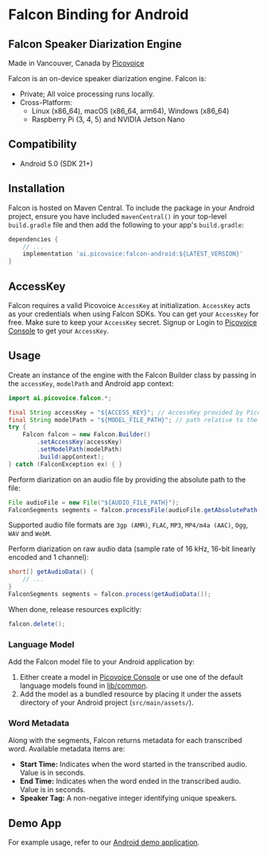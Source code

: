 # Falcon Binding for Android

## Falcon Speaker Diarization Engine

Made in Vancouver, Canada by [Picovoice](https://picovoice.ai)

Falcon is an on-device speaker diarization engine. Falcon is:

- Private; All voice processing runs locally.
- Cross-Platform:
    - Linux (x86_64), macOS (x86_64, arm64), Windows (x86_64)
    - Raspberry Pi (3, 4, 5) and NVIDIA Jetson Nano

## Compatibility

- Android 5.0 (SDK 21+)

## Installation

Falcon is hosted on Maven Central. To include the package in your Android project, ensure you have
included `mavenCentral()` in your top-level `build.gradle` file and then add the following to your
app's `build.gradle`:

```groovy
dependencies {
    // ...
    implementation 'ai.picovoice:falcon-android:${LATEST_VERSION}'
}
```

## AccessKey

Falcon requires a valid Picovoice `AccessKey` at initialization. `AccessKey` acts as your credentials when using Falcon SDKs.
You can get your `AccessKey` for free. Make sure to keep your `AccessKey` secret.
Signup or Login to [Picovoice Console](https://console.picovoice.ai/) to get your `AccessKey`.

## Usage

Create an instance of the engine with the Falcon Builder class by passing in the `accessKey`, `modelPath` and Android app context:

```java
import ai.picovoice.falcon.*;

final String accessKey = "${ACCESS_KEY}"; // AccessKey provided by Picovoice Console (https://console.picovoice.ai/)
final String modelPath = "${MODEL_FILE_PATH}"; // path relative to the assets folder or absolute path to file on device
try {
    Falcon falcon = new Falcon.Builder()
        .setAccessKey(accessKey)
        .setModelPath(modelPath)
        .build(appContext);
} catch (FalconException ex) { }
```

Perform diarization on an audio file by providing the absolute path to the file:

```java
File audioFile = new File("${AUDIO_FILE_PATH}");
FalconSegments segments = falcon.processFile(audioFile.getAbsolutePath());
```

Supported audio file formats are `3gp (AMR)`, `FLAC`, `MP3`, `MP4/m4a (AAC)`, `Ogg`, `WAV` and `WebM`.

Perform diarization on raw audio data (sample rate of 16 kHz, 16-bit linearly encoded and 1 channel):
```java
short[] getAudioData() {
    // ...
}
FalconSegments segments = falcon.process(getAudioData());
```

When done, release resources explicitly:

```java
falcon.delete();
```

### Language Model

Add the Falcon model file to your Android application by:

1. Either create a model in [Picovoice Console](https://console.picovoice.ai/) or use one of the default language models found in [lib/common](../../lib/common).
2. Add the model as a bundled resource by placing it under the assets directory of your Android project (`src/main/assets/`).

### Word Metadata

Along with the segments, Falcon returns metadata for each transcribed word. Available metadata items are:

- **Start Time:** Indicates when the word started in the transcribed audio. Value is in seconds.
- **End Time:** Indicates when the word ended in the transcribed audio. Value is in seconds.
- **Speaker Tag:** A non-negative integer identifying unique speakers.

## Demo App

For example usage, refer to our [Android demo application](../../demo/android).
